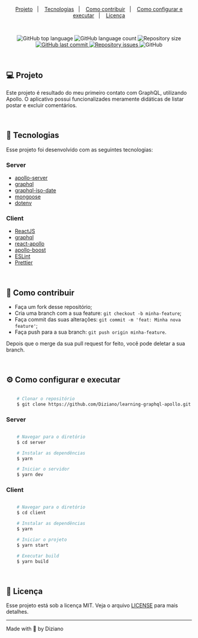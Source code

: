 <p align="center">
  <a href="#computer-projeto">Projeto</a>&nbsp;&nbsp;&nbsp;|&nbsp;&nbsp;&nbsp;
  <a href="#rocket-tecnologias">Tecnologias</a>&nbsp;&nbsp;&nbsp;|&nbsp;&nbsp;&nbsp;
  <a href="#thinking-como-contribuir">Como contribuir</a>&nbsp;&nbsp;&nbsp;|&nbsp;&nbsp;&nbsp;
  <a href="#gear-como-configurar-e-executar">Como configurar e executar</a>&nbsp;&nbsp;&nbsp;|&nbsp;&nbsp;&nbsp;
  <a href="#memo-licença">Licença</a>
</p>

<br/>

<p align="center">
  <img alt="GitHub top language" src="https://img.shields.io/github/languages/top/Diziano/learning-graphql-apollo?style=flat-square">

  <img alt="GitHub language count" src="https://img.shields.io/github/languages/count/Diziano/learning-graphql-apollo?style=flat-square">

  <img alt="Repository size" src="https://img.shields.io/github/repo-size/Diziano/learning-graphql-apollo?style=flat-square">

  <a href="https://github.com/Diziano/learning-graphql-apollo/commits/master">
    <img alt="GitHub last commit" src="https://img.shields.io/github/last-commit/Diziano/learning-graphql-apollo?style=flat-square">
  </a>

  <a href="https://github.com/Diziano/learning-graphql-apollo/issues">
    <img alt="Repository issues" src="https://img.shields.io/github/issues/Diziano/learning-graphql-apollo?style=flat-square">
  </a>

  <img alt="GitHub" src="https://img.shields.io/github/license/Diziano/learning-graphql-apollo?style=flat-square">
</p>

<br/>

## :computer: Projeto
Este projeto é resultado do meu primeiro contato com GraphQL, utilizando Apollo.
O aplicativo possui funcionalizades meramente didáticas de listar postar e excluir comentários.


<br/>

## :rocket: Tecnologias
Esse projeto foi desenvolvido com as seguintes tecnologias:

### Server
- [apollo-server](https://github.com/apollographql/apollo-server)
- [graphql](https://github.com/graphql/graphql-js)
- [graphql-iso-date](https://github.com/excitement-engineer/graphql-iso-date)
- [mongoose](https://github.com/Automattic/mongoose)
- [dotenv](https://github.com/motdotla/dotenv)

### Client
- [ReactJS](https://github.com/facebook/react)
- [graphql](https://github.com/graphql/graphql-js)
- [react-apollo](https://github.com/apollographql/react-apollo)
- [apollo-boost](https://github.com/apollographql/apollo-client)
- [ESLint](https://github.com/eslint/eslint)
- [Prettier](https://github.com/prettier/prettier)

<br />

## :thinking: Como contribuir

- Faça um fork desse repositório;
- Cria uma branch com a sua feature: `git checkout -b minha-feature`;
- Faça commit das suas alterações: `git commit -m 'feat: Minha nova feature'`;
- Faça push para a sua branch: `git push origin minha-feature`.

Depois que o merge da sua pull request for feito, você pode deletar a sua branch.

<br/>

## :gear: Como configurar e executar

```bash

    # Clonar o repositório
    $ git clone https://github.com/Diziano/learning-graphql-apollo.git

```

### Server

```bash

    # Navegar para o diretório
    $ cd server

    # Instalar as dependências
    $ yarn

    # Iniciar o servidor
    $ yarn dev

```

### Client

```bash

    # Navegar para o diretório
    $ cd client

    # Instalar as dependências
    $ yarn

    # Iniciar o projeto
    $ yarn start

    # Executar build
    $ yarn build

```

<br/>

## :memo: Licença
Esse projeto está sob a licença MIT. Veja o arquivo [LICENSE](LICENSE.md) para mais detalhes.

---

Made with :black_heart: by Diziano
